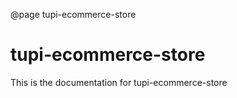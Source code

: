@page tupi-ecommerce-store

# tupi-ecommerce-store

This is the documentation for tupi-ecommerce-store